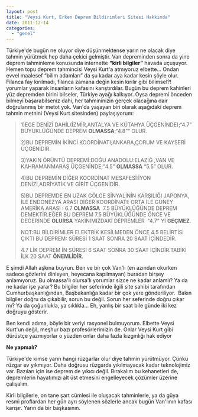 ```yaml
---
layout: post
title: "Veysi Kurt, Erken Deprem Bildirimleri Sitesi Hakkında"
date: 2011-12-14
categories: 
  - "genel"
---
```


Türkiye'de bugün ne oluyor diye düşünmektense yarın ne olacak diye tahmin yürütmek hep daha çekici gelmiştir. Van depreminden sonra da yine deprem tahminleme konusunda internette **“kirli bilgiler”** havada uçuşuyor. Hemen topu deprem tahmincisi Veysi Kurt'a atmıyoruz elbette… Ondan evvel maalesef “bilim adamları” da şu kadar aya kadar kesin şöyle olur. Filanca fay kırılmadı, filanca zamana değin kesin kırılır gibi bilimsel?! yorumlar yaparak insanların kafasını karıştırdılar. Bugün bu deprem kahinleri yüz depremden birini bilseler, Türkiye ayağı kalkıyor. Oysa depremi önceden bilmeyi başarabilseniz dahi, her tahmininizin gerçek olacağına dair doğrulanmış bir metot yok. Van'da yaşayan biri olarak aşağıdaki deprem tahmin metnini (Veysi Kurt sitesinden) paylaşıyorum:

  

> 1)EGE DENİZİ DAHİL(İZMİR,ANTALYA VE KÜTAHYA ÜÇGENİNDE);“4.7” BÜYÜKLÜĞÜNDE DEPREM **OLMASSA**;“4.8”“ OLUR.
> 
> 2)BU DEPREMİN İKİNCİ KOORDİNATI;ANKARA,ÇORUM VE KAYSERİ ÜÇGENİDİR.
> 
> 3)YAKIN ÖRÜNTÜ DEPREMİ:DOĞU ANADOLU:ELAZIĞ ,VAN VE KAHRAMANMARAŞ ÜÇGENİNDE;"4.5” **OLMASSA** “5.5” OLUR.
> 
> 4)BU DEPREMİN DİĞER KOORDİNAT MESAFESİ:İYON DENİZİ,ADRİYATİK VE GİRİT ÜÇGENİDİR.
> 
> 5)BU DEPREMDE EN UZAK GÖLGE SİNYALİNİN KARŞILIĞI JAPONYA, İLE ENDONEZYA ARASI DİĞER KOORDİNATI: ORTA İLE GÜNEY AMERİKA ARASI : 6.7 **OLMASSA**  7.5 BÜYÜKLÜĞÜNDE DEPREM DEMEKTİR.EĞER BU DEPREM 7.5 BÜYÜKLÜĞÜNDE ÖNCE VE DEĞERİNDE **OLURSA** YAKINIMIZDAKİ DEPREMLER  "4.7" Yİ **GEÇMEZ**.
> 
> NOT:BU BİLDİRİMLER ELEKTRİK KESİLMEDEN ÖNCE 4.5 BELİRTİSİ ÇIKTI BU DEPREM: SÜRESİ 1 SAAT SONRA 20 SAAT İÇİNDEDİR.
> 
> 4.7 LİK DEPREM İN SÜRESİ 6 SAAT SONRA 30 SAAT İÇİNDİR.TABİKİ İLK 20 SAAT **ÖNEMLİDİR**.

E şimdi Allah aşkına buyrun. Ben ve bir çok Van'lı (en azından okurken sadece gözlerini dinleyen, heyecana kapılmayan) buradan birşey anlamıyoruz. Bu olmassa'lı olursa'lı yorumlar sizce ne kadar anlamlı? Ya da ne kadar işe yarar? Bu bilgiler her seferinde ilgili site sahibi tarafından Cumhurbaşkanlığından, Başbakanlığa kadar bir çok yere gönderiliyor.  Bakın bilgiler doğru da çıkabilir, sorun bu değil. Sorun her seferinde doğru çıkar mı? Ya da çoğunlukla, ya sıklıkla… Eh, yanlış bir saat bile günde iki kez doğruyu gösterir.

Ben kendi adıma, böyle bir veriyi rasyonel bulmuyorum. Elbette Veysi Kurt'un değil, meşhur bazı profesörlerimizin de. Onlar Veysi Kurt gibi dürüstçe yazmıyorlar o yüzden onlar daha fazla kızgınlığı hak ediyor

  

**Ne yapmalı?**

Türkiye'de kimse yarın hangi rüzgarlar olur diye tahmin yürütmüyor. Çünkü rüzgar ev yıkmıyor. Daha doğrusu rüzgarda yıkılmayacak kadar teknolojimiz var. Bazıları için ise deprem de yıkıcı değil. Bırakalım bu kehanetleri de, depremlerin hayatımızı alt üst etmesini engelleyecek çözümler üzerine çalışalım.

Kirli bilgilerle, on tane şart cümlesi ile oluşacak tahminlerle, ya da güya resmi proflardan her gün ayrı söylenen sözlerle ancak bugün Van'lının kafası karışır. Yarın da bir başkasının.
